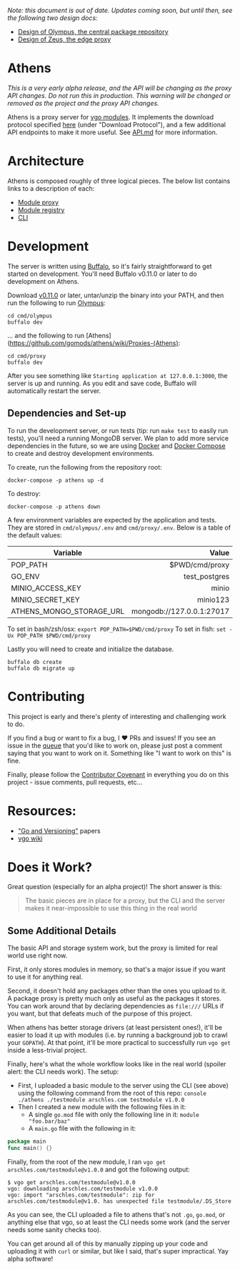 _Note: this document is out of date. Updates coming soon, but until then, see the following two design docs:_
- [Design of Olympus, the central package repository](https://github.com/gomods/athens/wiki/The-Central-Package-Registry-(Olympus))
- [Design of Zeus, the edge proxy](https://github.com/gomods/athens/wiki/Proxies-(Zeus))


# Athens

*This is a very early alpha release, and the API will be changing as the proxy API changes.*
_Do not run this in production. This warning will be changed or removed as the project and the proxy API changes._

Athens is a proxy server for [vgo modules](https://github.com/golang/go/wiki/vgo). It implements the download protocol specified [here](https://research.swtch.com/vgo-module) (under "Download Protocol"), and a few additional API endpoints to make it more useful. See [API.md](./API.md) for more information.

# Architecture

Athens is composed roughly of three logical pieces. The below list contains links to a description of each:

* [Module proxy](./PROXY.md)
* [Module registry](./REGISTRY.md)
* [CLI](./CLI.md)

# Development

The server is written using [Buffalo](https://gobuffalo.io/), so it's fairly straightforward
to get started on development. You'll need Buffalo v0.11.0 or later to do development on Athens.

Download [v0.11.0](https://github.com/gobuffalo/buffalo/releases/tag/v0.11.0) or later, untar/unzip the binary into your PATH, and then run the
following to run [Olympus](https://github.com/gomods/athens/wiki/The-Central-Package-Registry-(Olympus)):

```console
cd cmd/olympus
buffalo dev
```

... and the following to run [Athens](https://github.com/gomods/athens/wiki/Proxies-(Athens):

```console
cd cmd/proxy
buffalo dev
```

After you see something like `Starting application at 127.0.0.1:3000`, the server
is up and running. As you edit and save code, Buffalo will automatically restart the server.

## Dependencies and Set-up

To run the development server, or run tests (tip: run `make test` to easily run tests), you'll need a running MongoDB server. We plan to add more service dependencies in the future, so we are using [Docker](https://www.docker.com/) and [Docker Compose](https://docs.docker.com/compose/) to create and destroy
development environments.

To create, run the following from the repository root:

```console
docker-compose -p athens up -d
```

To destroy:

```console
docker-compose -p athens down
```

A few environment variables are expected by the application and tests. They are 
stored in `cmd/olympus/.env` and `cmd/proxy/.env`. Below is a table of the
default values:

|Variable |Value  |
|---|---:|
|POP_PATH |$PWD/cmd/proxy |
|GO_ENV |test_postgres  |
|MINIO_ACCESS_KEY |minio |
|MINIO_SECRET_KEY |minio123 |
|ATHENS_MONGO_STORAGE_URL |mongodb://127.0.0.1:27017  |

To set in bash/zsh/osx: `export POP_PATH=$PWD/cmd/proxy`
To set in fish: `set -Ux POP_PATH $PWD/cmd/proxy`

Lastly you will need to create and initialize the database.

```console
buffalo db create
buffalo db migrate up
```

# Contributing

This project is early and there's plenty of interesting and challenging work to do.

If you find a bug or want to fix a bug, I :heart: PRs and issues! If you see an issue
in the [queue](https://github.com/gomods/athens/issues) that you'd like to work on, please just post a comment saying that you want to work on it. Something like "I want to work on this" is fine.

Finally, please follow the [Contributor Covenant](https://www.contributor-covenant.org/) in everything you do on this project - issue comments, pull requests, etc...

# Resources:

* ["Go and Versioning"](https://research.swtch.com/vgo) papers
* [vgo wiki](https://github.com/golang/go/wiki/vgo)

# Does it Work?

Great question (especially for an alpha project)! The short answer is this:

> The basic pieces are in place for a proxy, but the CLI and the server makes
> it near-impossible to use this thing in the real world

## Some Additional Details

The basic API and storage system work, but the proxy is limited for real world use right now.

First, it only stores modules in memory, so that's a major issue if you want to use it for anything real.

Second, it doesn't hold any packages other than the ones you upload to it. A package proxy is pretty much only as useful as the packages it stores. You can work around that by declaring dependencies as `file:///` URLs if you want, but that defeats much of the purpose of this project.

When athens has better storage drivers (at least persistent ones!), it'll be easier to load it up
with modules (i.e. by running a background job to crawl your `GOPATH`). At that point, it'll be more practical to successfully run `vgo get` inside a less-trivial project.

Finally, here's what the whole workflow looks like in the real world (spoiler alert: the CLI needs work). The setup:

* First, I uploaded a basic module to the server using the CLI (see above) using the following command from the root of this repo: `console ./athens ./testmodule arschles.com testmodule v1.0.0`
* Then I created a new module with the following files in it:
  * A single `go.mod` file with only the following line in it: `module "foo.bar/baz"`
  * A `main.go` file with the following in it:

```go
package main
func main() {}
```

Finally, from the root of the new module, I ran `vgo get arschles.com/testmodule@v1.0.0` and got the
following output:

```console
$ vgo get arschles.com/testmodule@v1.0.0
vgo: downloading arschles.com/testmodule v1.0.0
vgo: import "arschles.com/testmodule": zip for arschles.com/testmodule@v1.0. has unexpected file testmodule/.DS_Store
```

As you can see, the CLI uploaded a file to athens that's not `.go`, `go.mod`, or anything else that vgo, so at least the CLI needs some work (and the server needs some sanity checks too).

You can get around all of this by manually zipping up your code and uploading it with `curl` or similar, but like I said, that's super impractical. Yay alpha software!
